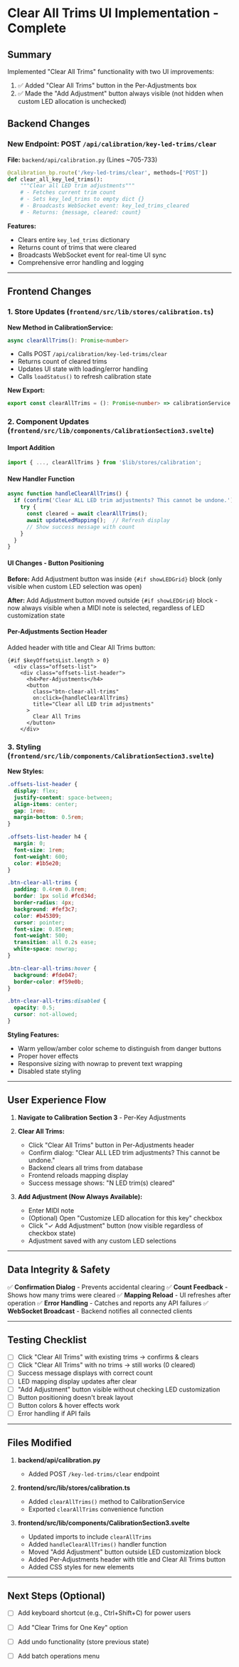 # Clear All Trims UI Implementation - Complete

## Summary
Implemented "Clear All Trims" functionality with two UI improvements:
1. ✅ Added "Clear All Trims" button in the Per-Adjustments box
2. ✅ Made the "Add Adjustment" button always visible (not hidden when custom LED allocation is unchecked)

## Backend Changes

### New Endpoint: POST `/api/calibration/key-led-trims/clear`
**File:** `backend/api/calibration.py` (Lines ~705-733)

```python
@calibration_bp.route('/key-led-trims/clear', methods=['POST'])
def clear_all_key_led_trims():
    """Clear all LED trim adjustments"""
    # - Fetches current trim count
    # - Sets key_led_trims to empty dict {}
    # - Broadcasts WebSocket event: key_led_trims_cleared
    # - Returns: {message, cleared: count}
```

**Features:**
- Clears entire `key_led_trims` dictionary
- Returns count of trims that were cleared
- Broadcasts WebSocket event for real-time UI sync
- Comprehensive error handling and logging

---

## Frontend Changes

### 1. Store Updates (`frontend/src/lib/stores/calibration.ts`)

**New Method in CalibrationService:**
```typescript
async clearAllTrims(): Promise<number>
```
- Calls POST `/api/calibration/key-led-trims/clear`
- Returns count of cleared trims
- Updates UI state with loading/error handling
- Calls `loadStatus()` to refresh calibration state

**New Export:**
```typescript
export const clearAllTrims = (): Promise<number> => calibrationService.clearAllTrims();
```

### 2. Component Updates (`frontend/src/lib/components/CalibrationSection3.svelte`)

#### Import Addition
```typescript
import { ..., clearAllTrims } from '$lib/stores/calibration';
```

#### New Handler Function
```typescript
async function handleClearAllTrims() {
  if (confirm('Clear ALL LED trim adjustments? This cannot be undone.')) {
    try {
      const cleared = await clearAllTrims();
      await updateLedMapping();  // Refresh display
      // Show success message with count
    }
  }
}
```

#### UI Changes - Button Positioning
**Before:** Add Adjustment button was inside `{#if showLEDGrid}` block (only visible when custom LED selection was open)

**After:** Add Adjustment button moved outside `{#if showLEDGrid}` block - now always visible when a MIDI note is selected, regardless of LED customization state

#### Per-Adjustments Section Header
Added header with title and Clear All Trims button:
```svelte
{#if $keyOffsetsList.length > 0}
  <div class="offsets-list">
    <div class="offsets-list-header">
      <h4>Per-Adjustments</h4>
      <button
        class="btn-clear-all-trims"
        on:click={handleClearAllTrims}
        title="Clear all LED trim adjustments"
      >
        Clear All Trims
      </button>
    </div>
```

### 3. Styling (`frontend/src/lib/components/CalibrationSection3.svelte`)

**New Styles:**
```css
.offsets-list-header {
  display: flex;
  justify-content: space-between;
  align-items: center;
  gap: 1rem;
  margin-bottom: 0.5rem;
}

.offsets-list-header h4 {
  margin: 0;
  font-size: 1rem;
  font-weight: 600;
  color: #1b5e20;
}

.btn-clear-all-trims {
  padding: 0.4rem 0.8rem;
  border: 1px solid #fcd34d;
  border-radius: 4px;
  background: #fef3c7;
  color: #b45309;
  cursor: pointer;
  font-size: 0.85rem;
  font-weight: 500;
  transition: all 0.2s ease;
  white-space: nowrap;
}

.btn-clear-all-trims:hover {
  background: #fde047;
  border-color: #f59e0b;
}

.btn-clear-all-trims:disabled {
  opacity: 0.5;
  cursor: not-allowed;
}
```

**Styling Features:**
- Warm yellow/amber color scheme to distinguish from danger buttons
- Proper hover effects
- Responsive sizing with nowrap to prevent text wrapping
- Disabled state styling

---

## User Experience Flow

1. **Navigate to Calibration Section 3** - Per-Key Adjustments
2. **Clear All Trims:**
   - Click "Clear All Trims" button in Per-Adjustments header
   - Confirm dialog: "Clear ALL LED trim adjustments? This cannot be undone."
   - Backend clears all trims from database
   - Frontend reloads mapping display
   - Success message shows: "N LED trim(s) cleared"

3. **Add Adjustment (Now Always Available):**
   - Enter MIDI note
   - (Optional) Open "Customize LED allocation for this key" checkbox
   - Click "✓ Add Adjustment" button (now visible regardless of checkbox state)
   - Adjustment saved with any custom LED selections

---

## Data Integrity & Safety

✅ **Confirmation Dialog** - Prevents accidental clearing
✅ **Count Feedback** - Shows how many trims were cleared
✅ **Mapping Reload** - UI refreshes after operation
✅ **Error Handling** - Catches and reports any API failures
✅ **WebSocket Broadcast** - Backend notifies all connected clients

---

## Testing Checklist

- [ ] Click "Clear All Trims" with existing trims → confirms & clears
- [ ] Click "Clear All Trims" with no trims → still works (0 cleared)
- [ ] Success message displays with correct count
- [ ] LED mapping display updates after clear
- [ ] "Add Adjustment" button visible without checking LED customization
- [ ] Button positioning doesn't break layout
- [ ] Button colors & hover effects work
- [ ] Error handling if API fails

---

## Files Modified

1. **backend/api/calibration.py**
   - Added POST `/key-led-trims/clear` endpoint

2. **frontend/src/lib/stores/calibration.ts**
   - Added `clearAllTrims()` method to CalibrationService
   - Exported `clearAllTrims` convenience function

3. **frontend/src/lib/components/CalibrationSection3.svelte**
   - Updated imports to include `clearAllTrims`
   - Added `handleClearAllTrims()` handler function
   - Moved "Add Adjustment" button outside LED customization block
   - Added Per-Adjustments header with title and Clear All Trims button
   - Added CSS styles for new elements

---

## Next Steps (Optional)

- [ ] Add keyboard shortcut (e.g., Ctrl+Shift+C) for power users
- [ ] Add "Clear Trims for One Key" option
- [ ] Add undo functionality (store previous state)
- [ ] Add batch operations menu

